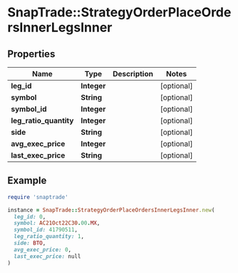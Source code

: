 # SnapTrade::StrategyOrderPlaceOrdersInnerLegsInner

## Properties

| Name | Type | Description | Notes |
| ---- | ---- | ----------- | ----- |
| **leg_id** | **Integer** |  | [optional] |
| **symbol** | **String** |  | [optional] |
| **symbol_id** | **Integer** |  | [optional] |
| **leg_ratio_quantity** | **Integer** |  | [optional] |
| **side** | **String** |  | [optional] |
| **avg_exec_price** | **Integer** |  | [optional] |
| **last_exec_price** | **String** |  | [optional] |

## Example

```ruby
require 'snaptrade'

instance = SnapTrade::StrategyOrderPlaceOrdersInnerLegsInner.new(
  leg_id: 0,
  symbol: AC21Oct22C30.00.MX,
  symbol_id: 41790511,
  leg_ratio_quantity: 1,
  side: BTO,
  avg_exec_price: 0,
  last_exec_price: null
)
```

